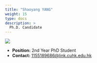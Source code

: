 ```yaml
---
title: "Shaoyang YANG"
weight: 15
type: docs
description: >
  Ph.D. Candidate
---
```


<div class="member-photo-frame wk-desk-4 wk-ipadp-4 wk-mobile-12 wk-tab-12">
    <div class=".member-photo-image">
     <img src="/images/members/YANG-Shaoyang.jpg">
    </div>
</div>

 - **Position:** 2nd Year PhD Student
 - **Contact:** [1155189686@link.cuhk.edu.hk](1155189686@link.cuhk.edu.hk)